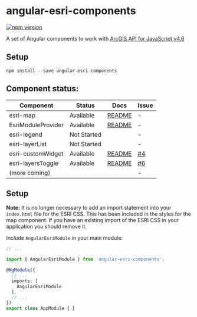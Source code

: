 # angular-esri-components
[![npm version](https://badge.fury.io/js/angular-esri-components.svg)](https://badge.fury.io/js/angular-esri-components)

A set of Angular components to work with [ArcGIS API for JavaScript v4.6](https://developers.arcgis.com/javascript/)

## Setup

```
npm install --save angular-esri-components
```

## Component status:

| Component          | Status                              | Docs         | Issue          |
|--------------------|-------------------------------------|--------------|----------------|
| esri-map           |                           Available | [README][1]  |              - |
| EsriModuleProvider |                           Available | [README][4]  |              - |
| esri-legend        |                         Not Started |              |              - |
| esri-layerList     |                         Not Started |              |              - |
| esri-customWidget  |                           Available | [README][2]  |      [#4][004] |
| esri-layersToggle  |                           Available | [README][3]  |      [#6][006] |
| (more coming)      |                                     |              |              - |

 [1]: https://github.com/TheKeithStewart/angular-esri-components/blob/master/src/lib/esri-map/README.md
 [2]: https://github.com/TheKeithStewart/angular-esri-components/blob/master/src/lib/widgets/custom-widget/README.md
 [3]: https://github.com/TheKeithStewart/angular-esri-components/blob/master/src/lib/widgets/layers-toggle/README.md
 [4]: https://github.com/TheKeithStewart/angular-esri-components/blob/master/src/lib/core/README.md


 [004]: https://github.com/TheKeithStewart/angular-esri-components/issues/4
 [006]: https://github.com/TheKeithStewart/angular-esri-components/issues/6
 
## Setup

**Note:** It is no longer necessary to add an import statement into your `index.html` file for the ESRI CSS.  This has been included in the styles for the map component.  If you have an existing import of the ESRI CSS in your application you should remove it.

Include `AngularEsriModule` in your main module:

```ts
// ...

import { AngularEsriModule } from 'angular-esri-components';

@NgModule({
  // ...
  imports: [
    AngularEsriModule
  ],
  // ...
})
export class AppModule { }

```
